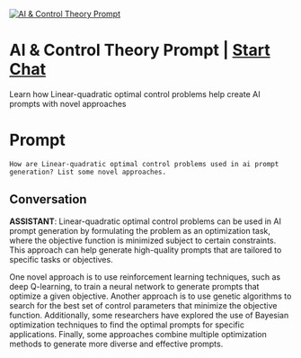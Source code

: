 
[![AI & Control Theory Prompt](https://flow-prompt-covers.s3.us-west-1.amazonaws.com/icon/futuristic/futu_10.png)](https://gptcall.net/chat.html?data=%7B%22contact%22%3A%7B%22id%22%3A%22gnzGQEwwZUBaguzRwMmv-%22%2C%22flow%22%3Atrue%7D%7D)
# AI & Control Theory Prompt | [Start Chat](https://gptcall.net/chat.html?data=%7B%22contact%22%3A%7B%22id%22%3A%22gnzGQEwwZUBaguzRwMmv-%22%2C%22flow%22%3Atrue%7D%7D)
Learn how Linear-quadratic optimal control problems help create AI prompts with novel approaches

# Prompt

```
How are Linear-quadratic optimal control problems used in ai prompt generation? List some novel approaches.
```

## Conversation

**ASSISTANT**: Linear-quadratic optimal control problems can be used in AI prompt generation by formulating the problem as an optimization task, where the objective function is minimized subject to certain constraints. This approach can help generate high-quality prompts that are tailored to specific tasks or objectives. 



One novel approach is to use reinforcement learning techniques, such as deep Q-learning, to train a neural network to generate prompts that optimize a given objective. Another approach is to use genetic algorithms to search for the best set of control parameters that minimize the objective function. Additionally, some researchers have explored the use of Bayesian optimization techniques to find the optimal prompts for specific applications. Finally, some approaches combine multiple optimization methods to generate more diverse and effective prompts.


